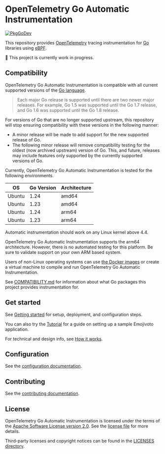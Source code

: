 # OpenTelemetry Go Automatic Instrumentation

[![PkgGoDev](https://pkg.go.dev/badge/go.opentelemetry.io/auto)](https://pkg.go.dev/go.opentelemetry.io/auto)

This repository provides [OpenTelemetry] tracing instrumentation for [Go] libraries using [eBPF].

:construction: This project is currently work in progress.

## Compatibility

OpenTelemetry Go Automatic Instrumentation is compatible with all current supported versions of the [Go language](https://golang.org/doc/devel/release#policy).

> Each major Go release is supported until there are two newer major releases.
> For example, Go 1.5 was supported until the Go 1.7 release, and Go 1.6 was supported until the Go 1.8 release.

For versions of Go that are no longer supported upstream, this repository will stop ensuring compatibility with these versions in the following manner:

- A minor release will be made to add support for the new supported release of Go.
- The following minor release will remove compatibility testing for the oldest (now archived upstream) version of Go.
   This, and future, releases may include features only supported by the currently supported versions of Go.

Currently, OpenTelemetry Go Automatic Instrumentation is tested for the following environments.

| OS      | Go Version | Architecture |
| ------- | ---------- | ------------ |
| Ubuntu  | 1.24       | amd64        |
| Ubuntu  | 1.23       | amd64        |
| Ubuntu  | 1.24       | arm64        |
| Ubuntu  | 1.23       | arm64        |

Automatic instrumentation should work on any Linux kernel above 4.4.

OpenTelemetry Go Automatic Instrumentation supports the arm64 architecture.
However, there is no automated testing for this platform.
Be sure to validate support on your own ARM based system.

Users of non-Linux operating systems can use
[the Docker images](https://github.com/open-telemetry/opentelemetry-go-instrumentation/pkgs/container/opentelemetry-go-instrumentation%2Fautoinstrumentation-go)
or create a virtual machine to compile and run OpenTelemetry Go Automatic Instrumentation.

See [COMPATIBILITY.md](./COMPATIBILITY.md) for information about what Go packages this project provides instrumentation for.

## Get started

See [Getting started](docs/getting-started.md) for setup, deployment, and configuration steps.

You can also try the [Tutorial](docs/tutorial) for a guide on setting up a sample Emojivoto application.

For technical and design info, see [How it works](docs/how-it-works.md).

## Configuration

See the [configuration documentation](docs/configuration.md).

## Contributing

See the [contributing documentation](./CONTRIBUTING.md).

## License

OpenTelemetry Go Automatic Instrumentation is licensed under the terms of the [Apache Software License version 2.0].
See the [license file](./LICENSE) for more details.

Third-party licenses and copyright notices can be found in the [LICENSES directory](./LICENSES).

[OpenTelemetry]: https://opentelemetry.io/
[Go]: https://go.dev/
[eBPF]: https://ebpf.io/
[Apache Software License version 2.0]: https://www.apache.org/licenses/LICENSE-2.0
